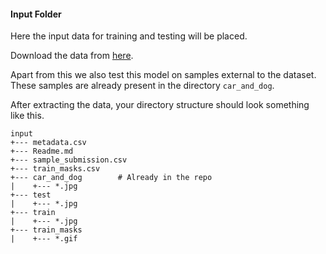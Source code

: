 #### Input Folder

Here the input data for training and testing will be placed.

Download the data from [here](https://www.kaggle.com/c/carvana-image-masking-challenge/data).   

Apart from this we also test this model on samples external to the dataset. These samples are already present in the directory `car_and_dog`.    


After extracting the data, your directory structure should look something like this.   
```
input
+--- metadata.csv
+--- Readme.md
+--- sample_submission.csv     
+--- train_masks.csv
+--- car_and_dog        # Already in the repo
|    +--- *.jpg 
+--- test
|    +--- *.jpg
+--- train 
|    +--- *.jpg
+--- train_masks
|    +--- *.gif 
```